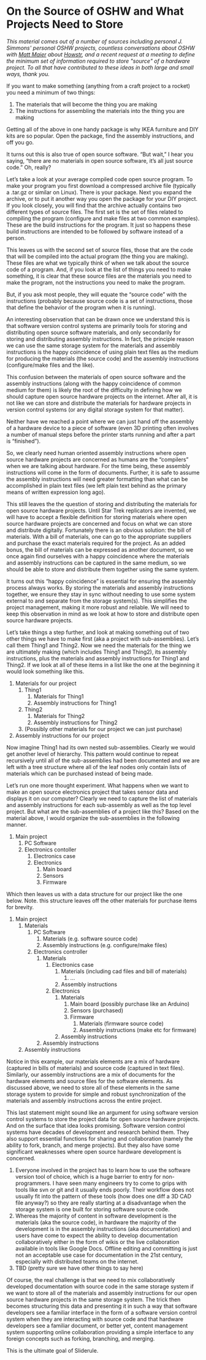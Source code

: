 # On the Source of OSHW and What Projects Need to Store

_This material comes out of a number of sources including personal J. Simmons' personal OSHW projects, countless conversations about OSHW with [Matt Maier](https://github.com/matthewmaier) about [Howstr](http://github.howstr.com/), and a recent request at a meeting to define the minimum set of information required to store "source" of a hardware project.  To all that have contributed to these ideas in both large and small ways, thank you._

If you want to make something (anything from a craft project to a rocket) you need a minimum of two things:
1. The materials that will become the thing you are making
2. The instructions for assembling the materials into the thing you are making

Getting all of the above in one handy package is why IKEA furniture and DIY kits are so popular.  Open the package, find the assembly instructions, and off you go.

It turns out this is also true of open source software.  “But wait,” I hear you saying, “there are no materials in open source software, it’s all just source code.”  Oh, really?  

Let’s take a look at your average compiled code open source program.  To make your program you first download a compressed archive file (typically a .tar.gz or similar on Linux).  There is your package.  Next you expand the archive, or to put it another way you open the package for your DIY project.  If you look closely, you will find that the archive actually contains two different types of source files.  The first set is the set of files related to compiling the program (configure and make files at two common examples).  These are the build instructions for the program.  It just so happens these build instructions are intended to be followed by software instead of a person.  

This leaves us with the second set of source files, those that are the code that will be compiled into the actual program (the thing you are making).  These files are what we typically think of when we talk about the source code of a program.  And, if you look at the list of things you need to make something, it is clear that these source files are the materials you need to make the program, not the instructions you need to make the program.

But, if you ask most people, they will equate the “source code” with the instructions (probably because source code is a set of instructions, those that define the behavior of the program when it is running).  

An interesting observation that can be drawn once we understand this is that software version control systems are primarily tools for storing and distributing open source software materials, and only secondarily for storing and distributing assembly instructions.  In fact, the principle reason we can use the same storage system for the materials and assembly instructions is the happy coincidence of using plain text files as the medium for producing the materials (the source code) and the assembly instructions (configure/make files and the like).

This confusion between the materials of open source software and the assembly instructions (along with the happy coincidence of common medium for them) is likely the root of the difficulty in defining how we should capture open source hardware projects on the internet.  After all, it is not like we can store and distribute the materials for hardware projects in version control systems (or any digital storage system for that matter).  

Neither have we reached a point where we can just hand off the assembly of a hardware device to a piece of software (even 3D printing often involves a number of manual steps before the printer starts running and after a part is “finished”).  

So, we clearly need human oriented assembly instructions where open source hardware projects are concerned as humans are the “compilers” when we are talking about hardware.  For the time being, these assembly instructions will come in the form of documents.  Further, it is safe to assume the assembly instructions will need greater formatting than what can be accomplished in plain text files (we left plain text behind as the primary means of written expression long ago).  

This still leaves the the question of storing and distributing the materials for open source hardware projects.  Until Star Trek replicators are invented, we will have to accept a flexible definition for storing materials where open source hardware projects are concerned and focus on what we can store and distribute digitally.  Fortunately there is an obvious solution:  the bill of materials.  With a bill of materials, one can go to the appropriate suppliers and purchase the exact materials required for the project.  As an added bonus, the bill of materials can be expressed as another document, so we once again find ourselves with a happy coincidence where the materials and assembly instructions can be captured in the same medium, so we should be able to store and distribute them together using the same system.  

It turns out this “happy coincidence” is essential for ensuring the assembly process always works.  By storing the materials and assembly instructions together, we ensure they stay in sync without needing to use some system external to and separate from the storage system(s).  This simplifies the project management, making it more robust and reliable.  We will need to keep this observation in mind as we look at how to store and distribute open source hardware projects.

Let’s take things a step further, and look at making something out of two other things we have to make first (aka a project with sub-assemblies).  Let’s call them Thing1 and Thing2. Now we need the materials for the thing we are ultimately making (which includes Thing1 and Thing2), its assembly instructions, plus the materials and assembly instructions for Thing1 and Thing2.  If we look at all of these items in a list like the one at the beginning it would look something like this.


1. Materials for our project
	1. Thing1
		1. Materials for Thing1
		1. Assembly instructions for Thing1
	1. Thing2
		1. Materials for Thing2
		1. Assembly instructions for Thing2
	1. (Possibly other materials for our project we can just purchase)
1. Assembly instructions for our project

Now imagine Thing1 had its own nested sub-assemblies.  Clearly we would get another level of hierarchy.  This pattern would continue to repeat recursively until all of the sub-assemblies had been documented and we are left with a tree structure where all of the leaf nodes only contain lists of materials which can be purchased instead of being made.

Let’s run one more thought experiment.  What happens when we want to make an open source electronics project that takes sensor data and displays it on our computer?  Clearly we need to capture the list of materials and assembly instructions for each sub-assembly as well as the top level project.  But what are the sub-assemblies of a project like this?  Based on the material above, I would organize the sub-assemblies in the following manner.


1. Main project
	1. PC Software
	1. Electronics contoller
		1. Electronics case
		1. Electronics
			1. Main board
			1. Sensors
			1. Firmware

Which then leaves us with a data structure for our project like the one below.  Note. this structure leaves off the other materials for purchase items for brevity.


1. Main project
	1. Materials
		1. PC Software
			1. Materials (e.g. software source code)
			1. Assembly instructions (e.g. configure/make files)
		1. Electronics controller
			1. Materials
				1. Electronics case
					1. Materials (including cad files and bill of materials)
						1. ...
					1. Assembly instructions
				1. Electronics
					1. Materials
						1. Main board (possibly purchase like an Arduino)
						1. Sensors (purchased)
						1. Firmware
							1. Materials (firmware source code)
							1. Assembly instructions (make etc for firmware)
					1. Assembly instructions
			1. Assembly instructions
	1. Assembly instructions

  Notice in this example, our materials elements are a mix of hardware (captured in bills of materials) and source code (captured in text files).  Similarly, our assembly instructions are a mix of documents for the hardware elements and source files for the software elements.  As discussed above, we need to store all of these elements in the same storage system to provide for simple and robust synchronization of the materials and assembly instructions across the entire project.

  This last statement might sound like an argument for using software version control systems to store the project data for open source hardware projects.  And on the surface that idea looks promising.  Software version control systems have decades of development and research behind them.  They also support essential functions for sharing and collaboration (namely the ability to fork, branch, and merge projects).  But they also have some significant weaknesses where open source hardware development is concerned.


1. Everyone involved in the project has to learn how to use the software version tool of choice, which is a huge barrier to entry for non-programmers.  I have seen many engineers try to come to grips with tools like svn or git and it usually ends poorly.  Their workflow does not usually fit into the pattern of these tools (how does one diff a 3D CAD file anyway?) so they are really starting at a disadvantage when the storage system is one built for storing software source code.
1. Whereas the majority of content in software development is the materials (aka the source code), in hardware the majority of the development is in the assembly instructions (aka documentation) and users have come to expect the ability to develop documentation collaboratively either in the form of wikis or the live collaboration available in tools like Google Docs.  Offline editing and committing is just not an acceptable use case for documentation in the 21st century, especially with distributed teams on the internet.
1. TBD (pretty sure we have other things to say here)

Of course, the real challenge is that we need to mix collaboratively developed documentation with source code in the same storage system if we want to store all of the materials and assembly instructions for our open source hardware projects in the same storage system.  The trick then becomes structuring this data and presenting it in such a way that software developers see a familiar interface in the form of a software version control system when they are interacting with source code and that hardware developers see a familiar document, or better yet, content management system supporting online collaboration providing a simple interface to any foreign concepts such as forking, branching, and merging.

This is the ultimate goal of Sliderule.
